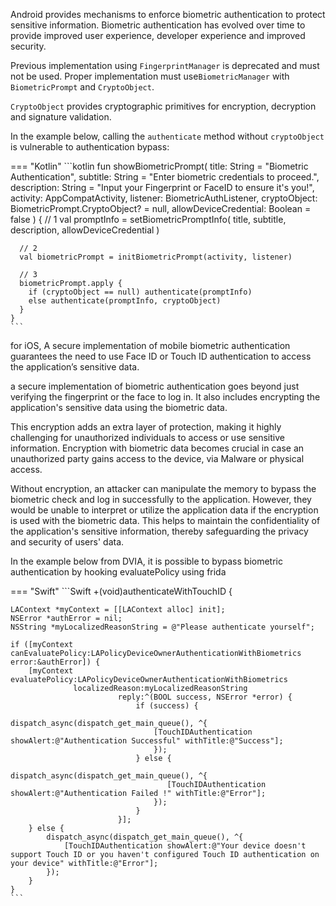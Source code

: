 Android provides mechanisms to enforce biometric authentication to protect sensitive information. Biometric authentication has evolved over time to provide improved user experience, developer experience and improved security.

Previous implementation using `FingerprintManager` is deprecated and must not be used. Proper implementation must use`BiometricManager` with `BiometricPrompt` and `CryptoObject`.

`CryptoObject` provides cryptographic primitives for encryption, decryption and signature validation.

In the example below, calling the `authenticate` method without `cryptoObject` is vulnerable to authentication bypass:

=== "Kotlin"
	```kotlin
	fun showBiometricPrompt(
	    title: String = "Biometric Authentication",
	    subtitle: String = "Enter biometric credentials to proceed.",
	    description: String = "Input your Fingerprint or FaceID to ensure it's you!",
	    activity: AppCompatActivity,
	    listener: BiometricAuthListener,
	    cryptoObject: BiometricPrompt.CryptoObject? = null,
	    allowDeviceCredential: Boolean = false
	) {
	  // 1
	  val promptInfo = setBiometricPromptInfo(
	      title,
	      subtitle,
	      description,
	      allowDeviceCredential
	  )
	
	  // 2
	  val biometricPrompt = initBiometricPrompt(activity, listener)
	
	  // 3
	  biometricPrompt.apply {
	    if (cryptoObject == null) authenticate(promptInfo)
	    else authenticate(promptInfo, cryptoObject)
	  }
	}
	```

for iOS, A secure implementation of mobile biometric authentication guarantees the need to use Face ID or Touch ID authentication to access the application’s sensitive data.

a secure implementation of biometric authentication goes beyond just verifying the fingerprint or the face to log in. It also includes encrypting the application's sensitive data using the biometric data.

This encryption adds an extra layer of protection, making it highly challenging for unauthorized individuals to access or use sensitive information. Encryption with biometric data becomes crucial in case an unauthorized party gains access to the device, via Malware or physical access.

Without encryption, an attacker can manipulate the memory to bypass the biometric check and log in successfully to the application. However, they would be unable to interpret or utilize the application data if the encryption is used with the biometric data. This helps to maintain the confidentiality of the application's sensitive information, thereby safeguarding the privacy and security of users' data.

In the example below from DVIA, it is possible to bypass biometric authentication by hooking evaluatePolicy using frida

=== "Swift"
	```Swift
	+(void)authenticateWithTouchID {

    LAContext *myContext = [[LAContext alloc] init];
    NSError *authError = nil;
    NSString *myLocalizedReasonString = @"Please authenticate yourself";

    if ([myContext canEvaluatePolicy:LAPolicyDeviceOwnerAuthenticationWithBiometrics error:&authError]) {
        [myContext evaluatePolicy:LAPolicyDeviceOwnerAuthenticationWithBiometrics
                  localizedReason:myLocalizedReasonString
                            reply:^(BOOL success, NSError *error) {
                                if (success) {
                                    dispatch_async(dispatch_get_main_queue(), ^{
                                    [TouchIDAuthentication showAlert:@"Authentication Successful" withTitle:@"Success"];
                                    });
                                } else {
                                    dispatch_async(dispatch_get_main_queue(), ^{
                                       [TouchIDAuthentication showAlert:@"Authentication Failed !" withTitle:@"Error"];
                                    });
                                }
                            }];
		} else {
			dispatch_async(dispatch_get_main_queue(), ^{
				[TouchIDAuthentication showAlert:@"Your device doesn't support Touch ID or you haven't configured Touch ID authentication on your device" withTitle:@"Error"];
			});
		}
	}
	```